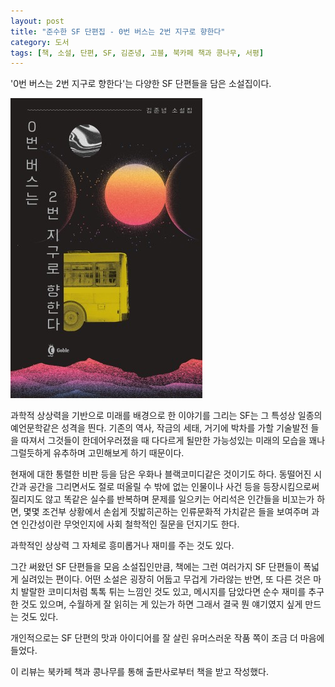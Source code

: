 ```yaml
---
layout: post
title: "준수한 SF 단편집 - 0번 버스는 2번 지구로 향한다"
category: 도서
tags: [책, 소설, 단편, SF, 김준녕, 고블, 북카페 책과 콩나무, 서평]
---
```


'0번 버스는 2번 지구로 향한다'는
다양한 SF 단편들을 담은 소설집이다.

![표지](/images/bus-no-0-heads-to-earth-no-2-book-h480.jpg)

과학적 상상력을 기반으로 미래를 배경으로 한 이야기를 그리는
SF는 그 특성상 일종의 예언문학같은 성격을 띈다.
기존의 역사, 작금의 세태, 거기에 박차를 가할 기술발전 들을 따져서
그것들이 한데어우러졌을 때 다다르게 될만한 가능성있는 미래의 모습을
꽤나 그럴듯하게 유추하며 고민해보게 하기 때문이다.

현재에 대한 통렬한 비판 등을 담은 우화나 블랙코미디같은 것이기도 하다.
동떨어진 시간과 공간을 그리면서도
절로 떠올릴 수 밖에 없는 인물이나 사건 등을 등장시킴으로써
질리지도 않고 똑같은 실수를 반복하며 문제를 일으키는 어리석은 인간들을 비꼬는가 하면,
몇몇 조건부 상황에서 손쉽게 짓밟히곤하는 인류문화적 가치같은 들을 보여주며
과연 인간성이란 무엇인지에 사회 철학적인 질문을 던지기도 한다.

과학적인 상상력 그 자체로 흥미롭거나 재미를 주는 것도 있다.

그간 써왔던 SF 단편들을 모음 소설집인만큼,
책에는 그런 여러가지 SF 단편들이 폭넓게 실려있는 편이다.
어떤 소설은 굉장히 어둡고 무겁게 가라않는 반면,
또 다른 것은 마치 발랄한 코미디처럼 톡톡 튀는 느낌인 것도 있고,
메시지를 담았다면 순수 재미를 추구한 것도 있으며,
수월하게 잘 읽히는 게 있는가 하면
그래서 결국 뭔 얘기였지 싶게 만드는 것도 있다.

개인적으로는 SF 단편의 맛과 아이디어를 잘 살린 유머스러운 작품 쪽이 조금 더 마음에 들었다.



<div class="im im-info">
이 리뷰는 북카페 책과 콩나무를 통해 출판사로부터 책을 받고 작성했다.
</div>
